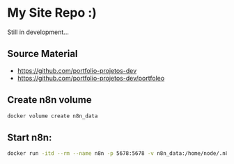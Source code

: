 # My Site Repo :)

Still in development...

## Source Material

- https://github.com/portfolio-projetos-dev
- https://github.com/portfolio-projetos-dev/portfoleo

## Create n8n volume
```bash
docker volume create n8n_data
```

## Start n8n:
```bash
docker run -itd --rm --name n8n -p 5678:5678 -v n8n_data:/home/node/.n8n docker.n8n.io/n8nio/n8n
```
